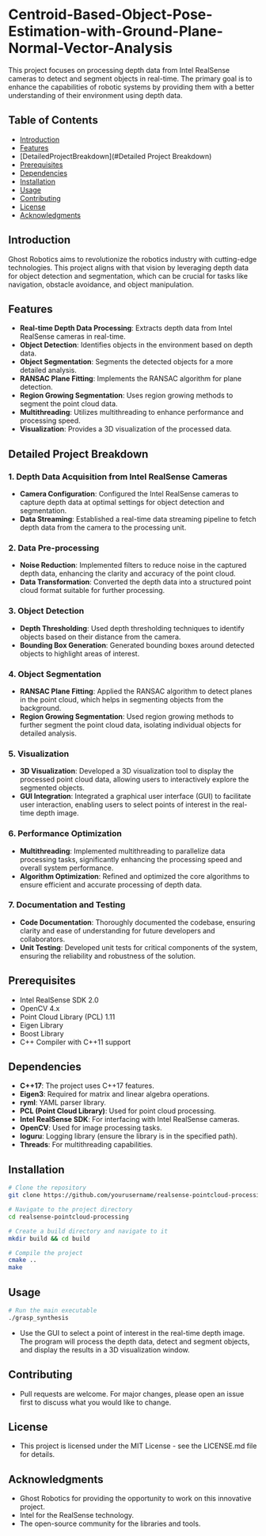 # Centroid-Based-Object-Pose-Estimation-with-Ground-Plane-Normal-Vector-Analysis

This project focuses on processing depth data from Intel RealSense cameras to detect and segment objects in real-time. The primary goal is to enhance the capabilities of robotic systems by providing them with a better understanding of their environment using depth data.

## Table of Contents
- [Introduction](#introduction)
- [Features](#features)
- [DetailedProjectBreakdown](#Detailed Project Breakdown)
- [Prerequisites](#prerequisites)
- [Dependencies](#dependencies)
- [Installation](#installation)
- [Usage](#usage)
- [Contributing](#contributing)
- [License](#license)
- [Acknowledgments](#acknowledgments)

## Introduction
Ghost Robotics aims to revolutionize the robotics industry with cutting-edge technologies. This project aligns with that vision by leveraging depth data for object detection and segmentation, which can be crucial for tasks like navigation, obstacle avoidance, and object manipulation.

## Features
- **Real-time Depth Data Processing**: Extracts depth data from Intel RealSense cameras in real-time.
- **Object Detection**: Identifies objects in the environment based on depth data.
- **Object Segmentation**: Segments the detected objects for a more detailed analysis.
- **RANSAC Plane Fitting**: Implements the RANSAC algorithm for plane detection.
- **Region Growing Segmentation**: Uses region growing methods to segment the point cloud data.
- **Multithreading**: Utilizes multithreading to enhance performance and processing speed.
- **Visualization**: Provides a 3D visualization of the processed data.


## Detailed Project Breakdown

### 1. Depth Data Acquisition from Intel RealSense Cameras
- **Camera Configuration**: Configured the Intel RealSense cameras to capture depth data at optimal settings for object detection and segmentation.
- **Data Streaming**: Established a real-time data streaming pipeline to fetch depth data from the camera to the processing unit.

### 2. Data Pre-processing
- **Noise Reduction**: Implemented filters to reduce noise in the captured depth data, enhancing the clarity and accuracy of the point cloud.
- **Data Transformation**: Converted the depth data into a structured point cloud format suitable for further processing.

### 3. Object Detection
- **Depth Thresholding**: Used depth thresholding techniques to identify objects based on their distance from the camera.
- **Bounding Box Generation**: Generated bounding boxes around detected objects to highlight areas of interest.

### 4. Object Segmentation
- **RANSAC Plane Fitting**: Applied the RANSAC algorithm to detect planes in the point cloud, which helps in segmenting objects from the background.
- **Region Growing Segmentation**: Used region growing methods to further segment the point cloud data, isolating individual objects for detailed analysis.

### 5. Visualization
- **3D Visualization**: Developed a 3D visualization tool to display the processed point cloud data, allowing users to interactively explore the segmented objects.
- **GUI Integration**: Integrated a graphical user interface (GUI) to facilitate user interaction, enabling users to select points of interest in the real-time depth image.

### 6. Performance Optimization
- **Multithreading**: Implemented multithreading to parallelize data processing tasks, significantly enhancing the processing speed and overall system performance.
- **Algorithm Optimization**: Refined and optimized the core algorithms to ensure efficient and accurate processing of depth data.

### 7. Documentation and Testing
- **Code Documentation**: Thoroughly documented the codebase, ensuring clarity and ease of understanding for future developers and collaborators.
- **Unit Testing**: Developed unit tests for critical components of the system, ensuring the reliability and robustness of the solution.

## Prerequisites
- Intel RealSense SDK 2.0
- OpenCV 4.x
- Point Cloud Library (PCL) 1.11
- Eigen Library
- Boost Library
- C++ Compiler with C++11 support

## Dependencies
- **C++17**: The project uses C++17 features.
- **Eigen3**: Required for matrix and linear algebra operations.
- **ryml**: YAML parser library.
- **PCL (Point Cloud Library)**: Used for point cloud processing.
- **Intel RealSense SDK**: For interfacing with Intel RealSense cameras.
- **OpenCV**: Used for image processing tasks.
- **loguru**: Logging library (ensure the library is in the specified path).
- **Threads**: For multithreading capabilities.

## Installation
```bash
# Clone the repository
git clone https://github.com/yourusername/realsense-pointcloud-processing.git

# Navigate to the project directory
cd realsense-pointcloud-processing

# Create a build directory and navigate to it
mkdir build && cd build

# Compile the project
cmake ..
make
```
## Usage

```bash
# Run the main executable
./grasp_synthesis
```

- Use the GUI to select a point of interest in the real-time depth image. The program will process the depth data, detect and segment objects, and display the results in a 3D visualization window.

## Contributing
- Pull requests are welcome. For major changes, please open an issue first to discuss what you would like to change.

## License
- This project is licensed under the MIT License - see the LICENSE.md file for details.

## Acknowledgments
- Ghost Robotics for providing the opportunity to work on this innovative project.
- Intel for the RealSense technology.
- The open-source community for the libraries and tools.
